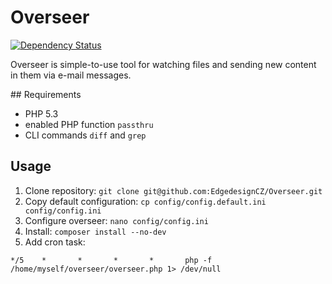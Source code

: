 
# Overseer

[![Dependency Status](https://www.versioneye.com/user/projects/55c30e596537620020002989/badge.svg?style=flat)](https://www.versioneye.com/user/projects/55c30e596537620020002989)

Overseer is simple-to-use tool for watching files and sending new content in them via e-mail messages.

## Requirements

- PHP 5.3
- enabled PHP function `passthru`
- CLI commands `diff` and `grep`

## Usage

1. Clone repository: `git clone git@github.com:EdgedesignCZ/Overseer.git`
2. Copy default configuration: `cp config/config.default.ini config/config.ini`
3. Configure overseer: `nano config/config.ini`
4. Install: `composer install --no-dev`
5. Add cron task:

```
*/5    *       *       *       *       php -f /home/myself/overseer/overseer.php 1> /dev/null
```